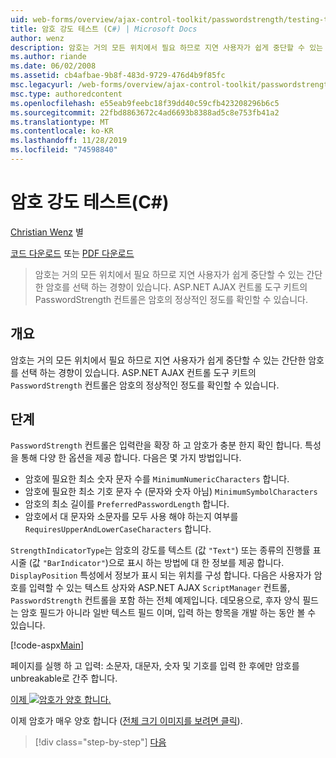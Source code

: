 ```yaml
---
uid: web-forms/overview/ajax-control-toolkit/passwordstrength/testing-the-strength-of-a-password-cs
title: 암호 강도 테스트 (C#) | Microsoft Docs
author: wenz
description: 암호는 거의 모든 위치에서 필요 하므로 지연 사용자가 쉽게 중단할 수 있는 간단한 암호를 선택 하는 경향이 있습니다. ASP의 PasswordStrength 컨트롤입니다. N ...
ms.author: riande
ms.date: 06/02/2008
ms.assetid: cb4afbae-9b8f-483d-9729-476d4b9f85fc
msc.legacyurl: /web-forms/overview/ajax-control-toolkit/passwordstrength/testing-the-strength-of-a-password-cs
msc.type: authoredcontent
ms.openlocfilehash: e55eab9feebc18f39dd40c59cfb423208296b6c5
ms.sourcegitcommit: 22fbd8863672c4ad6693b8388ad5c8e753fb41a2
ms.translationtype: MT
ms.contentlocale: ko-KR
ms.lasthandoff: 11/28/2019
ms.locfileid: "74598840"
---
```

# <a name="testing-the-strength-of-a-password-c"></a>암호 강도 테스트(C#)

[Christian Wenz](https://github.com/wenz) 별

[코드 다운로드](https://download.microsoft.com/download/9/3/f/93f8daea-bebd-4821-833b-95205389c7d0/PasswordStrength0.cs.zip) 또는 [PDF 다운로드](https://download.microsoft.com/download/2/d/c/2dc10e34-6983-41d4-9c08-f78f5387d32b/passwordstrength0CS.pdf)

> 암호는 거의 모든 위치에서 필요 하므로 지연 사용자가 쉽게 중단할 수 있는 간단한 암호를 선택 하는 경향이 있습니다. ASP.NET AJAX 컨트롤 도구 키트의 PasswordStrength 컨트롤은 암호의 정상적인 정도를 확인할 수 있습니다.

## <a name="overview"></a>개요

암호는 거의 모든 위치에서 필요 하므로 지연 사용자가 쉽게 중단할 수 있는 간단한 암호를 선택 하는 경향이 있습니다. ASP.NET AJAX 컨트롤 도구 키트의 `PasswordStrength` 컨트롤은 암호의 정상적인 정도를 확인할 수 있습니다.

## <a name="steps"></a>단계

`PasswordStrength` 컨트롤은 입력란을 확장 하 고 암호가 충분 한지 확인 합니다. 특성을 통해 다양 한 옵션을 제공 합니다. 다음은 몇 가지 방법입니다.

- 암호에 필요한 최소 숫자 문자 수를 `MinimumNumericCharacters` 합니다.
- 암호에 필요한 최소 기호 문자 수 (문자와 숫자 아님) `MinimumSymbolCharacters`
- 암호의 최소 길이를 `PreferredPasswordLength` 합니다.
- 암호에서 대 문자와 소문자를 모두 사용 해야 하는지 여부를 `RequiresUpperAndLowerCaseCharacters` 합니다.

`StrengthIndicatorType`는 암호의 강도를 텍스트 (값 `"Text"`) 또는 종류의 진행률 표시줄 (값 `"BarIndicator"`)으로 표시 하는 방법에 대 한 정보를 제공 합니다. `DisplayPosition` 특성에서 정보가 표시 되는 위치를 구성 합니다. 다음은 사용자가 암호를 입력할 수 있는 텍스트 상자와 ASP.NET AJAX `ScriptManager` 컨트롤, `PasswordStrength` 컨트롤을 포함 하는 전체 예제입니다. 데모용으로, 후자 양식 필드는 암호 필드가 아니라 일반 텍스트 필드 이며, 입력 하는 항목을 개발 하는 동안 볼 수 있습니다.

[!code-aspx[Main](testing-the-strength-of-a-password-cs/samples/sample1.aspx)]

페이지를 실행 하 고 입력: 소문자, 대문자, 숫자 및 기호를 입력 한 후에만 암호를 unbreakable로 간주 합니다.

[이제 ![암호가 양호 합니다.](testing-the-strength-of-a-password-cs/_static/image2.png)](testing-the-strength-of-a-password-cs/_static/image1.png)

이제 암호가 매우 양호 합니다 ([전체 크기 이미지를 보려면 클릭](testing-the-strength-of-a-password-cs/_static/image3.png)).

> [!div class="step-by-step"]
> [다음](testing-the-strength-of-a-password-vb.md)
